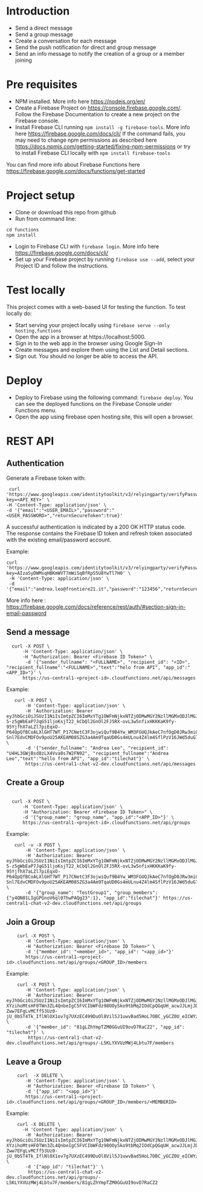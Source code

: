 # Introduction

* Send a direct message
* Send a group message
* Create a conversation for each message
* Send the push notification for direct and group message
* Send an info message to notify the creation of a group or a member joining

# Pre requisites

* NPM installed. More info here https://nodejs.org/en/
* Create a Firebase Project on https://console.firebase.google.com/. Follow the Firebase Documentation to create a new project on the Firebase console.
* Install Firebase CLI running ```npm install -g firebase-tools```. 
More info here https://firebase.google.com/docs/cli/ 
If the command fails, you may need to change npm permissions as described here https://docs.npmjs.com/getting-started/fixing-npm-permissions or try to install Firebase CLI locally with ```npm install firebase-tools```

You can find more info about Firebase Functions here https://firebase.google.com/docs/functions/get-started

# Project setup
* Clone or download this repo from github 
* Run from command line:
```
cd functions 
npm install
```
* Login to Firebase CLI with ```firebase login```. More info here  https://firebase.google.com/docs/cli/
* Set up your Firebase project by running ```firebase use --add```, select your Project ID and follow the instructions.

# Test locally

This project comes with a web-based UI for testing the function. To test locally do:

* Start serving your project locally using ```firebase serve --only hosting,functions```
* Open the app in a browser at https://localhost:5000.
* Sign in to the web app in the browser using Google Sign-In
* Create messages and explore them using the List and Detail sections.
* Sign out. You should no longer be able to access the API.

# Deploy
* Deploy to Firebase using the following command: ```firebase deploy```. You can see the deployed functions on the Firebase Console under Functions menu.
* Open the app using firebase open hosting:site, this will open a browser.


# REST API

## Authentication

Generate a Firebase token with:

```
 curl 'https://www.googleapis.com/identitytoolkit/v3/relyingparty/verifyPassword?key=<API_KEY>' \
-H 'Content-Type: application/json' \
-d '{"email":"<USER_EMAIL>","password":"<USER_PASSWORD>","returnSecureToken":true}'
```

A successful authentication is indicated by a 200 OK HTTP status code. The response contains the Firebase ID token and refresh token associated with the existing email/password account.

Example:

```
curl 'https://www.googleapis.com/identitytoolkit/v3/relyingparty/verifyPassword?key=AIzaSyDWMsqHBKmWVT7mWiSqBfRpS5U8YwTl7H0' \
 -H 'Content-Type: application/json' \
 -d '{"email":"andrea.leo@frontiere21.it","password":"123456","returnSecureToken":true}'
```

More info here : https://firebase.google.com/docs/reference/rest/auth/#section-sign-in-email-password



## Send a message

```
  curl -X POST \
      -H 'Content-Type: application/json' \
      -H "Authorization: Bearer <Firebase ID Token>" \
       -d '{"sender_fullname": "<FULLNAME>", "recipient_id": "<ID>", "recipient_fullname":"<FULLNAME>","text":"helo from API", "app_id":"<APP_ID>"}' \
      https://us-central1-<project-id>.cloudfunctions.net/api/messages
```

Example: 
```
   curl -X POST \
       -H 'Content-Type: application/json' \
       -H 'Authorization: Bearer eyJhbGciOiJSUzI1NiIsImtpZCI6ImMxYTg1OWFmNjkxNTZjODMwMGY2NzllMGMxODJlMGJkMjBmNzA4MDEifQ.eyJpc3MiOiJodHRwczovL3NlY3VyZXRva2VuLmdvb2dsZS5jb20vY2hhdC12Mi1kZXYiLCJhdWQiOiJjaGF0LXYyLWRldiIsImF1dGhfdGltZSI6MTUxODYyNjA0MSwidXNlcl9pZCI6IlU0SEwzR1dqQnNkOHpMWDRWdmEwczdXMkZOOTIiLCJzdWIiOiJVNEhMM0dXakJzZDh6TFg0VnZhMHM3VzJGTjkyIiwiaWF0IjoxNTE4NjI2MDQxLCJleHAiOjE1MTg2Mjk2NDEsImVtYWlsIjoiYW5kcmVhLmxlb0Bmcm9udGllcmUyMS5pdCIsImVtYWlsX3ZlcmlmaWVkIjpmYWxzZSwiZmlyZWJhc2UiOnsiaWRlbnRpdGllcyI6eyJlbWFpbCI6WyJhbmRyZWEubGVvQGZyb250aWVyZTIxLml0Il19LCJzaWduX2luX3Byb3ZpZGVyIjoicGFzc3dvcmQifX0.jn4yBVdB3qjqaKe1VzEExKEp4RqJl72Uoa-5-z5gWbEaP7JqG51ljoKsjT22_kCbQl2GnOl2FJ5RX-ovL3w5nfixHKKKaK9fy-95YjfhX7aLZl7piEqxO-P64QpQfBCoALXlGHT7WT_P17CNetC3F3ojwiQuf9B4Yw_WM3FGUQJkAeC7nfOgD0JRw3miQADilSgM9y7MLGsxkwAR6e_Azf7DW9RHjGg2IyA4_F2oDh9kfyF4IHEe-Snl7EdvCMDFOv9poU25AKEAM08SZG3a4Am9TqaUD0Gs4mULnu4Z4lm4SflPzV16JWd5duG7CHE9C0qe30hYiI1MMJqaUUyH4g' \
       -d '{"sender_fullname": "Andrea Leo", "recipient_id": "U4HL3GWjBsd8zLX4Vva0s7W2FN92", "recipient_fullname":"Andrea Leo","text":"hello from API", "app_id":"tilechat"}' \
       https://us-central1-chat-v2-dev.cloudfunctions.net/api/messages
```


## Create a Group

```

  curl -X POST \
      -H 'Content-Type: application/json' \
      -H "Authorization: Bearer <Firebase ID Token>" \
      -d '{"group_name": "group_name", "app_id":"<APP_ID>"}' \
      https://us-central1-<project-id>.cloudfunctions.net/api/groups
```

Example:

```
   curl -v -X POST \
       -H 'Content-Type: application/json' \
       -H 'Authorization: Bearer eyJhbGciOiJSUzI1NiIsImtpZCI6ImMxYTg1OWFmNjkxNTZjODMwMGY2NzllMGMxODJlMGJkMjBmNzA4MDEifQ.eyJpc3MiOiJodHRwczovL3NlY3VyZXRva2VuLmdvb2dsZS5jb20vY2hhdC12Mi1kZXYiLCJhdWQiOiJjaGF0LXYyLWRldiIsImF1dGhfdGltZSI6MTUxODYyNjA0MSwidXNlcl9pZCI6IlU0SEwzR1dqQnNkOHpMWDRWdmEwczdXMkZOOTIiLCJzdWIiOiJVNEhMM0dXakJzZDh6TFg0VnZhMHM3VzJGTjkyIiwiaWF0IjoxNTE4NjI2MDQxLCJleHAiOjE1MTg2Mjk2NDEsImVtYWlsIjoiYW5kcmVhLmxlb0Bmcm9udGllcmUyMS5pdCIsImVtYWlsX3ZlcmlmaWVkIjpmYWxzZSwiZmlyZWJhc2UiOnsiaWRlbnRpdGllcyI6eyJlbWFpbCI6WyJhbmRyZWEubGVvQGZyb250aWVyZTIxLml0Il19LCJzaWduX2luX3Byb3ZpZGVyIjoicGFzc3dvcmQifX0.jn4yBVdB3qjqaKe1VzEExKEp4RqJl72Uoa-5-z5gWbEaP7JqG51ljoKsjT22_kCbQl2GnOl2FJ5RX-ovL3w5nfixHKKKaK9fy-95YjfhX7aLZl7piEqxO-P64QpQfBCoALXlGHT7WT_P17CNetC3F3ojwiQuf9B4Yw_WM3FGUQJkAeC7nfOgD0JRw3miQADilSgM9y7MLGsxkwAR6e_Azf7DW9RHjGg2IyA4_F2oDh9kfyF4IHEe-Snl7EdvCMDFOv9poU25AKEAM08SZG3a4Am9TqaUD0Gs4mULnu4Z4lm4SflPzV16JWd5duG7CHE9C0qe30hYiI1MMJqaUUyH4g' \
       -d '{"group_name": "TestGroup1", "group_members": {"y4QN01LIgGPGnoV6ql07hwPAQg23":1}, "app_id":"tilechat"}' https://us-central1-chat-v2-dev.cloudfunctions.net/api/groups
```


## Join a Group

```
    curl -X POST \
       -H 'Content-Type: application/json' \
       -H "Authorization: Bearer <Firebase ID Token>" \
       -d '{"member_id": "<member_id>", "app_id": "<app_id>"}' 
       https://us-central1-<project-id>.cloudfunctions.net/api/groups/<GROUP_ID>/members
```

Example:

```
    curl -X POST \
       -H 'Content-Type: application/json' \
       -H 'Authorization: Bearer eyJhbGciOiJSUzI1NiIsImtpZCI6ImMxYTg1OWFmNjkxNTZjODMwMGY2NzllMGMxODJlMGJkMjBmNzA4MDEifQ.eyJpc3MiOiJodHRwczovL3NlY3VyZXRva2VuLmdvb2dsZS5jb20vY2hhdC12Mi1kZXYiLCJhdWQiOiJjaGF0LXYyLWRldiIsImF1dGhfdGltZSI6MTUxODYzMDQ5MiwidXNlcl9pZCI6IlU0SEwzR1dqQnNkOHpMWDRWdmEwczdXMkZOOTIiLCJzdWIiOiJVNEhMM0dXakJzZDh6TFg0VnZhMHM3VzJGTjkyIiwiaWF0IjoxNTE4NjMwNDkyLCJleHAiOjE1MTg2MzQwOTIsImVtYWlsIjoiYW5kcmVhLmxlb0Bmcm9udGllcmUyMS5pdCIsImVtYWlsX3ZlcmlmaWVkIjpmYWxzZSwiZmlyZWJhc2UiOnsiaWRlbnRpdGllcyI6eyJlbWFpbCI6WyJhbmRyZWEubGVvQGZyb250aWVyZTIxLml0Il19LCJzaWduX2luX3Byb3ZpZGVyIjoicGFzc3dvcmQifX0.CvuvvkGeEl3m_xhBSEABAsPkqxmB6g5pjPMV8Ztai3_s35y6vwZleG38Tv7FO0aWo9XbwzrYhql-XYzihoMtsHF0TWn3ZL4QnbeIgC5FVCIbWFdz98OOySko9tbMq2IOdCpQGqUH_acwJJLmjJD8YL010tXBS3dgKBnf8000PubTZAIBBMMJwdqCG6AddMbcxvCwgBllyOqGVeryyrkfsEH4e-Zww7EFgLvMCff53Uz0-jU_0bST4Tk_IflNlOX1ov7g7UXzEC499DuOl8Vil5J1uwvBad5HoL7OBC_yGCZ0U_eICWYzjaJG3Zf9xwkmk1SbktTPJckfnMBW_ibnwA' \
       -d '{"member_id": "81gLZhYmpTZM0GGuUI9ovD7RaCZ2", "app_id": "tilechat"}' \
        https://us-central1-chat-v2-dev.cloudfunctions.net/api/groups/-L5KLYXVUzMWj4Lbtu7F/members
```

## Leave a Group

```
    curl  -X DELETE \
       -H 'Content-Type: application/json' \
       -H "Authorization: Bearer <Firebase ID Token>" \
       -d '{"app_id": "<app_id>"}' 
       https://us-central1-<project-id>.cloudfunctions.net/api/groups/<GROUP_ID>/members/<MEMBERID>
```

Example:

```
    curl -X DELETE \
      -H 'Content-Type: application/json' \
       -H 'Authorization: Bearer eyJhbGciOiJSUzI1NiIsImtpZCI6ImMxYTg1OWFmNjkxNTZjODMwMGY2NzllMGMxODJlMGJkMjBmNzA4MDEifQ.eyJpc3MiOiJodHRwczovL3NlY3VyZXRva2VuLmdvb2dsZS5jb20vY2hhdC12Mi1kZXYiLCJhdWQiOiJjaGF0LXYyLWRldiIsImF1dGhfdGltZSI6MTUxODYzMDQ5MiwidXNlcl9pZCI6IlU0SEwzR1dqQnNkOHpMWDRWdmEwczdXMkZOOTIiLCJzdWIiOiJVNEhMM0dXakJzZDh6TFg0VnZhMHM3VzJGTjkyIiwiaWF0IjoxNTE4NjMwNDkyLCJleHAiOjE1MTg2MzQwOTIsImVtYWlsIjoiYW5kcmVhLmxlb0Bmcm9udGllcmUyMS5pdCIsImVtYWlsX3ZlcmlmaWVkIjpmYWxzZSwiZmlyZWJhc2UiOnsiaWRlbnRpdGllcyI6eyJlbWFpbCI6WyJhbmRyZWEubGVvQGZyb250aWVyZTIxLml0Il19LCJzaWduX2luX3Byb3ZpZGVyIjoicGFzc3dvcmQifX0.CvuvvkGeEl3m_xhBSEABAsPkqxmB6g5pjPMV8Ztai3_s35y6vwZleG38Tv7FO0aWo9XbwzrYhql-XYzihoMtsHF0TWn3ZL4QnbeIgC5FVCIbWFdz98OOySko9tbMq2IOdCpQGqUH_acwJJLmjJD8YL010tXBS3dgKBnf8000PubTZAIBBMMJwdqCG6AddMbcxvCwgBllyOqGVeryyrkfsEH4e-Zww7EFgLvMCff53Uz0-jU_0bST4Tk_IflNlOX1ov7g7UXzEC499DuOl8Vil5J1uwvBad5HoL7OBC_yGCZ0U_eICWYzjaJG3Zf9xwkmk1SbktTPJckfnMBW_ibnwA' \
       -d '{"app_id": "tilechat"}' \
        https://us-central1-chat-v2-dev.cloudfunctions.net/api/groups/-L5KLYXVUzMWj4Lbtu7F/members/81gLZhYmpTZM0GGuUI9ovD7RaCZ2
```